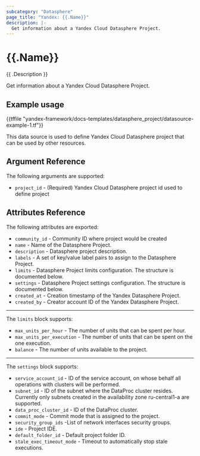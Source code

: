 ```yaml
---
subcategory: "Datasphere"
page_title: "Yandex: {{.Name}}"
description: |-
  Get information about a Yandex Cloud Datasphere Project.
---
```



# {{.Name}}

{{ .Description }}


Get information about a Yandex Cloud Datasphere Project.

## Example usage

{{tffile "yandex-framework/docs-templates/datasphere_project/datasource-example-1.tf"}}

This data source is used to define Yandex Cloud Datasphere project that can be used by other resources.

## Argument Reference

The following arguments are supported:

* `project_id` - (Required) Yandex Cloud Datasphere project id used to define project

## Attributes Reference

The following attributes are exported:

* `community_id` - Community ID where project would be created
* `name` - Name of the Datasphere Project.
* `description` - Datasphere project description.
* `labels` - A set of key/value label pairs to assign to the Datasphere Project.
* `limits` - Datasphere Project limits configuration. The structure is documented below.
* `settings` - Datasphere Project settings configuration. The structure is documented below.
* `created_at` - Creation timestamp of the Yandex Datasphere Project.
* `created_by` - Creator account ID of the Yandex Datasphere Project.

---

The `limits` block supports:

* `max_units_per_hour` - The number of units that can be spent per hour.
* `max_units_per_execution` - The number of units that can be spent on the one execution.
* `balance` - The number of units available to the project.

---

The `settings` block supports:

* `service_account_id` - ID of the service account, on whose behalf all operations with clusters will be performed.
* `subnet_id` - ID of the subnet where the DataProc cluster resides. Currently only subnets created in the availability zone ru-central1-a are supported.
* `data_proc_cluster_id` - ID of the DataProc cluster.
* `commit_mode` - Commit mode that is assigned to the project.
* `security_group_ids` -List of network interfaces security groups.
* `ide` - Project IDE.
* `default_folder_id` - Default project folder ID.
* `stale_exec_timeout_mode` - Timeout to automatically stop stale executions.
